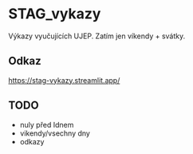 # STAG_vykazy

Výkazy vyučujících UJEP. Zatím jen víkendy + svátky.

## Odkaz

<https://stag-vykazy.streamlit.app/>

## TODO

* nuly před Idnem
* vikendy/vsechny dny
* odkazy
